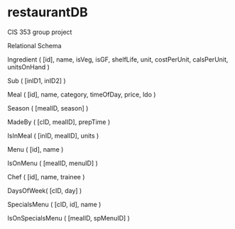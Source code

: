 restaurantDB
============

CIS 353 group project

Relational Schema

Ingredient ( [id], name, isVeg, isGF, shelfLife, unit, costPerUnit, calsPerUnit, unitsOnHand )

Sub ( [inID1, inID2] )

Meal ( [id], name, category, timeOfDay, price, ldo )

Season ( [mealID, season] )

MadeBy ( [cID, mealID], prepTime )

IsInMeal ( [inID, mealID], units )

Menu ( [id], name )

IsOnMenu ( [mealID, menuID] )

Chef ( [id], name, trainee )

DaysOfWeek( [cID, day] )

SpecialsMenu ( [cID, id], name )

IsOnSpecialsMenu ( [mealID, spMenuID] )

